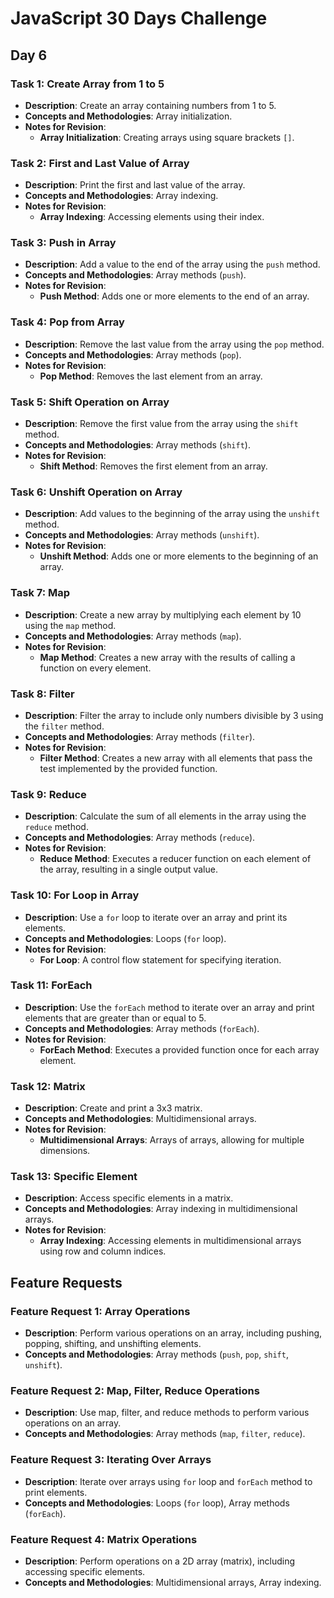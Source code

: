 # JavaScript 30 Days Challenge

## Day 6

### Task 1: Create Array from 1 to 5
- **Description**: Create an array containing numbers from 1 to 5.
- **Concepts and Methodologies**: Array initialization.
- **Notes for Revision**:
  - **Array Initialization**: Creating arrays using square brackets `[]`.

### Task 2: First and Last Value of Array
- **Description**: Print the first and last value of the array.
- **Concepts and Methodologies**: Array indexing.
- **Notes for Revision**:
  - **Array Indexing**: Accessing elements using their index.

### Task 3: Push in Array
- **Description**: Add a value to the end of the array using the `push` method.
- **Concepts and Methodologies**: Array methods (`push`).
- **Notes for Revision**:
  - **Push Method**: Adds one or more elements to the end of an array.

### Task 4: Pop from Array
- **Description**: Remove the last value from the array using the `pop` method.
- **Concepts and Methodologies**: Array methods (`pop`).
- **Notes for Revision**:
  - **Pop Method**: Removes the last element from an array.

### Task 5: Shift Operation on Array
- **Description**: Remove the first value from the array using the `shift` method.
- **Concepts and Methodologies**: Array methods (`shift`).
- **Notes for Revision**:
  - **Shift Method**: Removes the first element from an array.

### Task 6: Unshift Operation on Array
- **Description**: Add values to the beginning of the array using the `unshift` method.
- **Concepts and Methodologies**: Array methods (`unshift`).
- **Notes for Revision**:
  - **Unshift Method**: Adds one or more elements to the beginning of an array.

### Task 7: Map
- **Description**: Create a new array by multiplying each element by 10 using the `map` method.
- **Concepts and Methodologies**: Array methods (`map`).
- **Notes for Revision**:
  - **Map Method**: Creates a new array with the results of calling a function on every element.

### Task 8: Filter
- **Description**: Filter the array to include only numbers divisible by 3 using the `filter` method.
- **Concepts and Methodologies**: Array methods (`filter`).
- **Notes for Revision**:
  - **Filter Method**: Creates a new array with all elements that pass the test implemented by the provided function.

### Task 9: Reduce
- **Description**: Calculate the sum of all elements in the array using the `reduce` method.
- **Concepts and Methodologies**: Array methods (`reduce`).
- **Notes for Revision**:
  - **Reduce Method**: Executes a reducer function on each element of the array, resulting in a single output value.

### Task 10: For Loop in Array
- **Description**: Use a `for` loop to iterate over an array and print its elements.
- **Concepts and Methodologies**: Loops (`for` loop).
- **Notes for Revision**:
  - **For Loop**: A control flow statement for specifying iteration.

### Task 11: ForEach
- **Description**: Use the `forEach` method to iterate over an array and print elements that are greater than or equal to 5.
- **Concepts and Methodologies**: Array methods (`forEach`).
- **Notes for Revision**:
  - **ForEach Method**: Executes a provided function once for each array element.

### Task 12: Matrix
- **Description**: Create and print a 3x3 matrix.
- **Concepts and Methodologies**: Multidimensional arrays.
- **Notes for Revision**:
  - **Multidimensional Arrays**: Arrays of arrays, allowing for multiple dimensions.

### Task 13: Specific Element
- **Description**: Access specific elements in a matrix.
- **Concepts and Methodologies**: Array indexing in multidimensional arrays.
- **Notes for Revision**:
  - **Array Indexing**: Accessing elements in multidimensional arrays using row and column indices.


## Feature Requests

### Feature Request 1: Array Operations
- **Description**: Perform various operations on an array, including pushing, popping, shifting, and unshifting elements.
- **Concepts and Methodologies**: Array methods (`push`, `pop`, `shift`, `unshift`).

### Feature Request 2: Map, Filter, Reduce Operations
- **Description**: Use map, filter, and reduce methods to perform various operations on an array.
- **Concepts and Methodologies**: Array methods (`map`, `filter`, `reduce`).

### Feature Request 3: Iterating Over Arrays
- **Description**: Iterate over arrays using `for` loop and `forEach` method to print elements.
- **Concepts and Methodologies**: Loops (`for` loop), Array methods (`forEach`).

### Feature Request 4: Matrix Operations
- **Description**: Perform operations on a 2D array (matrix), including accessing specific elements.
- **Concepts and Methodologies**: Multidimensional arrays, Array indexing.
